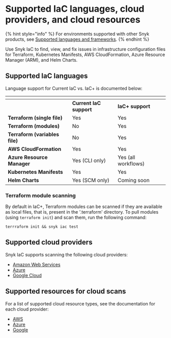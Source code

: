 # Supported IaC languages, cloud providers, and cloud resources

{% hint style="info" %}
For environments supported with other Snyk products, see [Supported languages and frameworks](broken-reference).
{% endhint %}

Use Snyk IaC to find, view, and fix issues in infrastructure configuration files for Terraform, Kubernetes Manifests, AWS CloudFormation, Azure Resource Manager (ARM), and Helm Charts.

## Supported IaC languages

Language support for Current IaC vs. IaC+ is documented below:

<table data-header-hidden><thead><tr><th width="271"></th><th width="218.33333333333331"></th><th width="224"></th></tr></thead><tbody><tr><td></td><td><strong>Current IaC support</strong></td><td><strong>IaC+ support</strong></td></tr><tr><td><strong>Terraform (single file)</strong></td><td>Yes</td><td>Yes</td></tr><tr><td><strong>Terraform (modules)</strong></td><td>No</td><td>Yes</td></tr><tr><td><strong>Terraform (variables file)</strong></td><td>No</td><td>Yes</td></tr><tr><td><strong>AWS CloudFormation</strong></td><td>Yes</td><td>Yes</td></tr><tr><td><strong>Azure Resource Manager</strong></td><td>Yes (CLI only)</td><td>Yes (all workflows)</td></tr><tr><td><strong>Kubernetes Manifests</strong></td><td>Yes</td><td>Yes</td></tr><tr><td><strong>Helm Charts</strong></td><td>Yes (SCM only)</td><td>Coming soon</td></tr></tbody></table>

### Terraform module scanning

By default in IaC+, Terraform modules can be scanned if they are available as local files, that is, present in the '.terraform' directory. To pull modules (using `terraform init`) and scan them, run the following command:

```
terrraform init && snyk iac test
```

## Supported cloud providers

Snyk IaC supports scanning the following cloud providers:

* [Amazon Web Services](../../../integrate-with-snyk/cloud-platforms-integrations/aws-integration/)
* [Azure](../../../integrate-with-snyk/cloud-platforms-integrations/azure-integration-for-cloud-configurations/)
* [Google Cloud](../../../integrate-with-snyk/cloud-platforms-integrations/google-cloud-integration/)

## Supported resources for cloud scans

For a list of supported cloud resource types, see the documentation for each cloud provider:

* [AWS](supported-aws-resources-for-cloud-context.md)
* [Azure](supported-azure-resources-for-cloud-context.md)
* [Google](supported-google-resources-for-cloud-context.md)

